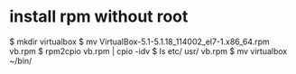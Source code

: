 # install rpm without root

$ mkdir virtualbox
$ mv VirtualBox-5.1-5.1.18_114002_el7-1.x86_64.rpm vb.rpm
$ rpm2cpio vb.rpm | cpio -idv
$ ls
etc/  usr/  vb.rpm
$ mv virtualbox ~/bin/

